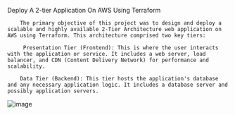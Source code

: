 Deploy A 2-tier Application On AWS Using Terraform

        The primary objective of this project was to design and deploy a scalable and highly available 2-Tier Architecture web application on AWS using Terraform. This architecture comprised two key tiers:

         Presentation Tier (Frontend): This is where the user interacts with the application or service. It includes a web server, load balancer, and CDN (Content Delivery Network) for performance and scalability.

        Data Tier (Backend): This tier hosts the application's database and any necessary application logic. It includes a database server and possibly application servers.


![image](https://github.com/Shreyashbhise/Deploy-A-2-tier-Application-On-AWS-Using-Terraform/assets/108046802/b097b7da-fe34-4297-bc38-bef8079aa395)
